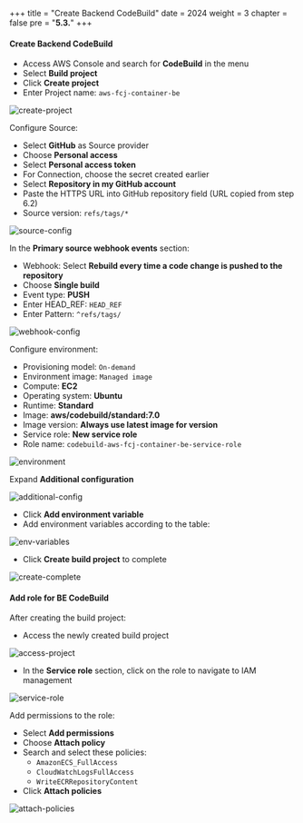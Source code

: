 +++
title = "Create Backend CodeBuild"
date = 2024
weight = 3
chapter = false
pre = "<b>5.3.</b>"
+++

#### Create Backend CodeBuild

- Access AWS Console and search for **CodeBuild** in the menu
- Select **Build project**
- Click **Create project**
- Enter Project name: `aws-fcj-container-be`

![create-project](/images/6-cicd-codebuild/6.3.1.png)

Configure Source:

- Select **GitHub** as Source provider
- Choose **Personal access**
- Select **Personal access token**
- For Connection, choose the secret created earlier
- Select **Repository in my GitHub account**
- Paste the HTTPS URL into GitHub repository field (URL copied from step 6.2)
- Source version: `refs/tags/*`

![source-config](/images/6-cicd-codebuild/6.3.2.png)

In the **Primary source webhook events** section:

- Webhook: Select **Rebuild every time a code change is pushed to the repository**
- Choose **Single build**
- Event type: **PUSH**
- Enter HEAD_REF: `HEAD_REF`
- Enter Pattern: `^refs/tags/`

![webhook-config](/images/6-cicd-codebuild/6.3.3.png)

Configure environment:

- Provisioning model: `On-demand`
- Environment image: `Managed image`
- Compute: **EC2**
- Operating system: **Ubuntu**
- Runtime: **Standard**
- Image: **aws/codebuild/standard:7.0**
- Image version: **Always use latest image for version**
- Service role: **New service role**
- Role name: `codebuild-aws-fcj-container-be-service-role`

![environment](/images/6-cicd-codebuild/6.3.4.png)

Expand **Additional configuration**

![additional-config](/images/6-cicd-codebuild/6.3.5.png)

- Click **Add environment variable**
- Add environment variables according to the table:

![env-variables](/images/6-cicd-codebuild/6.3.6.png)

- Click **Create build project** to complete

![create-complete](/images/6-cicd-codebuild/6.3.7.png)

#### Add role for BE CodeBuild

After creating the build project:

- Access the newly created build project

![access-project](/images/6-cicd-codebuild/6.3.8.png)

- In the **Service role** section, click on the role to navigate to IAM management

![service-role](/images/6-cicd-codebuild/6.3.9.png)

Add permissions to the role:

- Select **Add permissions**
- Choose **Attach policy**
- Search and select these policies:
  - `AmazonECS_FullAccess`
  - `CloudWatchLogsFullAccess`
  - `WriteECRRepositoryContent`
- Click **Attach policies**

![attach-policies](/images/6-cicd-codebuild/6.3.10.png)
